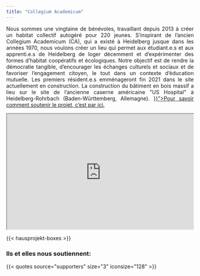 ```yaml
---
title: "Collegium Academicum"
---
```

<p style="text-align: justify;">
    Nous sommes une vingtaine de bénévoles, travaillant depuis 2013 à créer un habitat collectif autogéré pour 220 jeunes. S’inspirant de l’ancien Collegium Academicum (CA), qui a existé à Heidelberg jusque dans les années 1970, nous voulons créer un lieu qui permet aux étudiant.e.s et aux apprenti.e.s de Heidelberg de loger décemment et d’expérimenter des formes d’habitat coopératifs et écologiques. Notre objectif est de rendre la démocratie tangible, d’encourager les échanges culturels et sociaux et de favoriser l’engagement citoyen, le tout dans un contexte d’éducation mutuelle. Les premiers résident.e.s emménageront fin 2021 dans le site actuellement en construction. La construction du bâtiment en bois massif a lieu sur le site de l’ancienne caserne américaine "US Hospital"  à Heidelberg-Rohrbach (Baden-Württemberg, Allemagne).  <a href="{{< relref "direktkredite" >}}">Pour savoir comment soutenir le projet, c’est par ici.</a>
</p>

<div style="position: relative; padding-bottom: 56.25%; padding-top: 30px; height: 0; overflow: hidden;">
    <iframe src="https://player.vimeo.com/video/191458892?color=38A9A1&title=0&byline=0&portrait=0" style="position: absolute; top: 0; left: 0; width: 100%; height: 100%;" webkitallowfullscreen mozallowfullscreen allowfullscreen></iframe>
</div>

{{< hausprojekt-boxes >}}

<h3 id="was-unsere-unterstützer-innen-sagen" class="is-hidden-mobile">Ils et elles nous soutiennent:</h3>

{{< quotes source="supporters" size="3" iconsize="128" >}}
